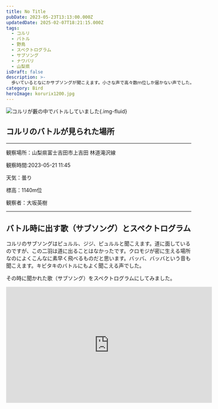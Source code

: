 ```yaml
---
title: No Title
pubDate: 2023-05-23T13:13:00.000Z
updatedDate: 2025-02-07T18:21:15.000Z
tags:
  - コルリ
  - バトル
  - 野鳥
  - スペクトログラム
  - サブソング
  - ナワバリ
  - 山梨県
isDraft: false
description: >-
  歩いているとなにかサブソングが聞こえます。小さな声で高々数ｍ位しか届かない声でした。藪の中を目を凝らすとコルリ雄２羽が追いかけっこをしていました。しかも同じ場所を行ったり来たり。ナワバリの境界なのでしょうか。２０分位見ていましたが、いなくなってもまた戻ってきてサブソングを口にしながら追っかけこをしています。なかなか楽しい観察でした。
category: Bird
heroImage: korurix1200.jpg
---
```


![コルリが藪の中でバトルしていました](https://object-storage.tyo2.conoha.io/v1/nc_.../blog-astro-assets/korurix1200.jpg){.img-fluid}


## コルリのバトルが見られた場所

---

観察場所：山梨県富士吉田市上吉田 林道滝沢線

観察時間:2023-05-21 11:45

天気：曇り

標高：1140m位

観察者：大坂英樹

---




## バトル時に出す歌（サブソング）とスペクトログラム

コルリのサブソングはピュルル、ジジ、ピュルルと聞こえます。道に面しているのですが、この二羽は道に出ることはなかったです。クロモジが密に生える場所なのによくこんなに素早く飛べるものだと思います。バッバ、バッバという音も聞こえます。キビタキのバトルにもよく聞こえる声でした。

その時に聞かれた歌（サブソング）をスペクトログラムにしてみました。



<iframe width="560" height="315" src="https://www.youtube.com/embed/yZhjGi5OK7Q" title="YouTube video player" frameborder="0" allow="accelerometer; autoplay; clipboard-write; encrypted-media; gyroscope; picture-in-picture; web-share" allowfullscreen></iframe>
